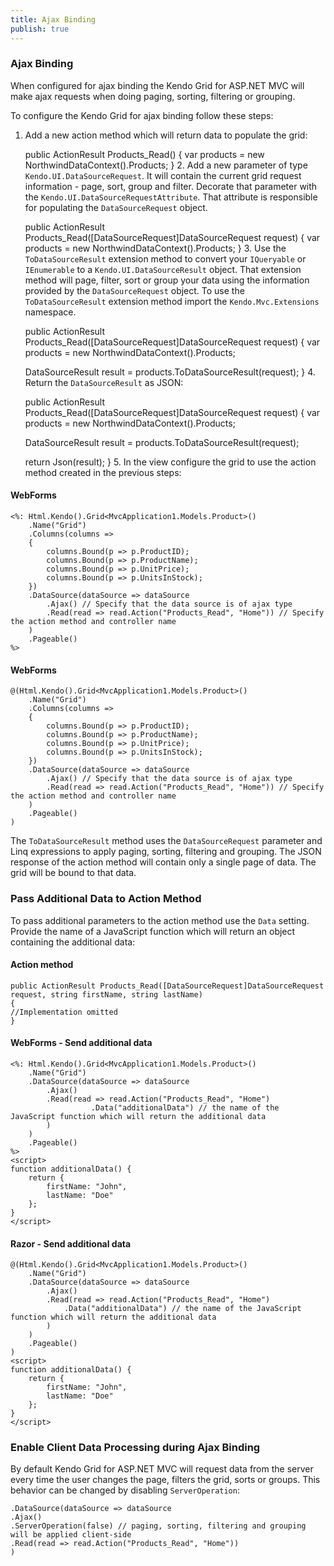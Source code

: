 ```yaml
---
title: Ajax Binding
publish: true
---
```


### Ajax Binding

When configured for ajax binding the Kendo Grid for ASP.NET MVC will make ajax requests when doing paging, sorting, filtering or grouping.

To configure the Kendo Grid for ajax binding follow these steps:

1.  Add a new action method which will return data to populate the grid:

    public ActionResult Products_Read()
    {
    var products = new NorthwindDataContext().Products;
    }
        2.  Add a new parameter of type `Kendo.UI.DataSourceRequest`.
It will contain the current grid request information - page, sort, group and filter.
Decorate that parameter with the `Kendo.UI.DataSourceRequestAttribute`. That attribute is responsible for populating the `DataSourceRequest` object.

    public ActionResult Products_Read([DataSourceRequest]DataSourceRequest request)
    {
    var products = new NorthwindDataContext().Products;
    }
    3.  Use the `ToDataSourceResult` extension method to convert your `IQueryable` or `IEnumerable` to a
`Kendo.UI.DataSourceResult` object. That extension method will page, filter, sort or group your data using the information provided by the
`DataSourceRequest` object. To use the `ToDataSourceResult` extension method import the `Kendo.Mvc.Extensions` namespace.

    public ActionResult Products_Read([DataSourceRequest]DataSourceRequest request)
    {
    var products = new NorthwindDataContext().Products;
    
    DataSourceResult result = products.ToDataSourceResult(request);
    }
    4.  Return the `DataSourceResult` as JSON:

    public ActionResult Products_Read([DataSourceRequest]DataSourceRequest request)
    {
    var products = new NorthwindDataContext().Products;
    
    DataSourceResult result = products.ToDataSourceResult(request);
    
    return Json(result);
    }
        5.  In the view configure the grid to use the action method created in the previous steps:

#### WebForms
 
    <%: Html.Kendo().Grid<MvcApplication1.Models.Product>()
        .Name("Grid")
        .Columns(columns =>
        {
            columns.Bound(p => p.ProductID);
            columns.Bound(p => p.ProductName);
            columns.Bound(p => p.UnitPrice);
            columns.Bound(p => p.UnitsInStock);
        })
        .DataSource(dataSource => dataSource
            .Ajax() // Specify that the data source is of ajax type
            .Read(read => read.Action("Products_Read", "Home")) // Specify the action method and controller name
        )
        .Pageable()
    %>
              
#### WebForms
 
    @(Html.Kendo().Grid<MvcApplication1.Models.Product>()
        .Name("Grid")
        .Columns(columns =>
        {
            columns.Bound(p => p.ProductID);
            columns.Bound(p => p.ProductName);
            columns.Bound(p => p.UnitPrice);
            columns.Bound(p => p.UnitsInStock);
        })
        .DataSource(dataSource => dataSource
            .Ajax() // Specify that the data source is of ajax type
            .Read(read => read.Action("Products_Read", "Home")) // Specify the action method and controller name
        )
        .Pageable()
    )
              

The `ToDataSourceResult` method uses the `DataSourceRequest` parameter and Linq expressions to apply paging, sorting, filtering and grouping.
The JSON response of the action method will contain only a single page of data. The grid will be bound to that data.

### Pass Additional Data to Action Method

To pass additional parameters to the action method use the `Data` setting. Provide the name of a JavaScript function which will return an object
containing the additional data:

  

#### Action method
 
    public ActionResult Products_Read([DataSourceRequest]DataSourceRequest request, string firstName, string lastName)
    {
    //Implementation omitted
    }
       

#### WebForms - Send additional data
 
    <%: Html.Kendo().Grid<MvcApplication1.Models.Product>()
        .Name("Grid")
        .DataSource(dataSource => dataSource
            .Ajax()           
            .Read(read => read.Action("Products_Read", "Home") 
                      .Data("additionalData") // the name of the JavaScript function which will return the additional data
            )
        )
        .Pageable()
    %>
    <script>
    function additionalData() {
        return {
            firstName: "John",
            lastName: "Doe"
        };
    }
    </script>
       

#### Razor - Send additional data
 
    @(Html.Kendo().Grid<MvcApplication1.Models.Product>()
        .Name("Grid")
        .DataSource(dataSource => dataSource
            .Ajax()            
            .Read(read => read.Action("Products_Read", "Home")
                .Data("additionalData") // the name of the JavaScript function which will return the additional data
            )
        )
        .Pageable()
    )
    <script>
    function additionalData() {
        return {
            firstName: "John",
            lastName: "Doe"
        };
    }
    </script>
      

### Enable Client Data Processing during Ajax Binding

By default Kendo Grid for ASP.NET MVC will request data from the server every time the user changes the page, filters the grid, sorts or groups. This behavior
can be changed by disabling `ServerOperation`:

 
    .DataSource(dataSource => dataSource
    .Ajax()
    .ServerOperation(false) // paging, sorting, filtering and grouping will be applied client-side
    .Read(read => read.Action("Products_Read", "Home"))
    )
    